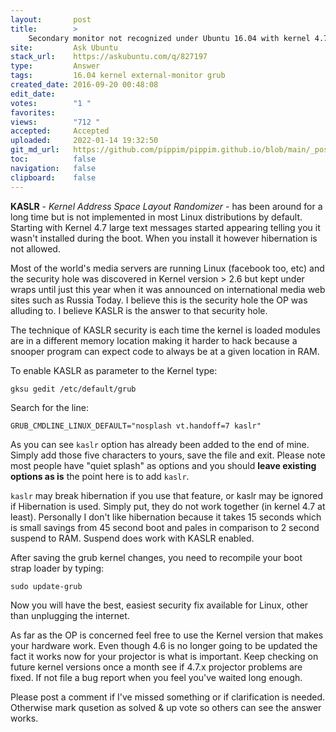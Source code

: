 ```yaml
---
layout:       post
title:        >
    Secondary monitor not recognized under Ubuntu 16.04 with kernel 4.7.4
site:         Ask Ubuntu
stack_url:    https://askubuntu.com/q/827197
type:         Answer
tags:         16.04 kernel external-monitor grub
created_date: 2016-09-20 00:48:08
edit_date:    
votes:        "1 "
favorites:    
views:        "712 "
accepted:     Accepted
uploaded:     2022-01-14 19:32:50
git_md_url:   https://github.com/pippim/pippim.github.io/blob/main/_posts/2016/2016-09-20-Secondary-monitor-not-recognized-under-Ubuntu-16.04-with-kernel-4.7.4.md
toc:          false
navigation:   false
clipboard:    false
---
```


**KASLR** - *Kernel Address Space Layout Randomizer* - has been around for a long time but is not implemented in most Linux distributions by default. Starting with Kernel 4.7 large text messages started appearing telling you it wasn't installed during the boot. When you install it however hibernation is not allowed.

Most of the world's media servers are running Linux (facebook too, etc) and the security hole was discovered in Kernel version > 2.6 but kept under wraps until just this year when it was announced on international media web sites such as Russia Today. I believe this is the security hole the OP was alluding to. I believe KASLR is the answer to that security hole.

The technique of KASLR security is each time the kernel is loaded modules are in a different memory location making it harder to hack because a snooper program can expect code to always be at a given location in RAM.

To enable KASLR as parameter to the Kernel type:

``` 
gksu gedit /etc/default/grub

```

Search for the line:

``` 
GRUB_CMDLINE_LINUX_DEFAULT="nosplash vt.handoff=7 kaslr"

```

As you can see `kaslr` option has already been added to the end of mine. Simply add those five characters to yours, save the file and exit. Please note most people have "quiet splash" as options and you should **leave existing options as is** the point here is to add `kaslr`. 

`kaslr` may break hibernation if you use that feature, or kaslr may be ignored if Hibernation is used. Simply put, they do not work together (in kernel 4.7 at least). Personally I don't like hibernation because it takes 15 seconds which is small savings from 45 second boot and pales in comparison to 2 second suspend to RAM. Suspend does work with KASLR enabled.

After saving the grub kernel changes, you need to recompile your boot strap loader by typing:

``` 
sudo update-grub

```

Now you will have the best, easiest security fix available for Linux, other than unplugging the internet.

As far as the OP is concerned feel free to use the Kernel version that makes your hardware work. Even though 4.6 is no longer going to be updated the fact it works now for your projector is what is important. Keep checking on future kernel versions once a month see if 4.7.x projector problems are fixed. If not file a bug report when you feel you've waited long enough.

Please post a comment if I've missed something or if clarification is needed. Otherwise mark qusetion as solved & up vote so others can see the answer works.
